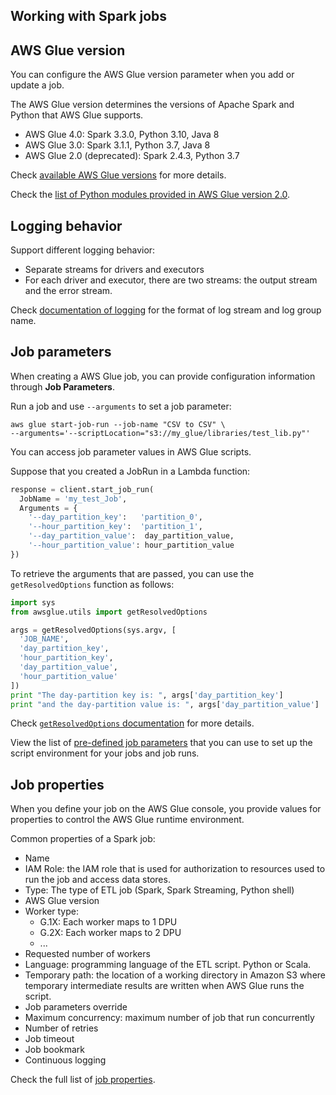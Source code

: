 ## Working with Spark jobs

## AWS Glue version

You can configure the AWS Glue version parameter when you add or update a job. 

The AWS Glue version determines the versions of Apache Spark and Python that AWS Glue supports.

- AWS Glue 4.0: Spark 3.3.0, Python 3.10, Java 8
- AWS Glue 3.0: Spark 3.1.1, Python 3.7, Java 8
- AWS Glue 2.0 (deprecated): Spark 2.4.3, Python 3.7

Check [available AWS Glue versions](https://docs.aws.amazon.com/glue/latest/dg/release-notes.html#release-notes-versions) for more details.

Check the [list of Python modules provided in AWS Glue version 2.0](https://docs.aws.amazon.com/glue/latest/dg/reduced-start-times-spark-etl-jobs.html#reduced-start-times-python-modules).


## Logging behavior

Support different logging behavior:
- Separate streams for drivers and executors
- For each driver and executor, there are two streams: the output stream and the error stream.

Check [documentation of logging](https://docs.aws.amazon.com/glue/latest/dg/reduced-start-times-spark-etl-jobs.html#reduced-start-times-logging) for the format of log stream and log group name.


## Job parameters
When creating a AWS Glue job, you can provide configuration information through **Job Parameters**.

Run a job and use `--arguments` to set a job parameter:
```shell
aws glue start-job-run --job-name "CSV to CSV" \
--arguments='--scriptLocation="s3://my_glue/libraries/test_lib.py"'
```

You can access job parameter values in AWS Glue scripts.

Suppose that you created a JobRun in a Lambda function:
```py
response = client.start_job_run(
  JobName = 'my_test_Job',
  Arguments = {
    '--day_partition_key':   'partition_0',
    '--hour_partition_key':  'partition_1',
    '--day_partition_value':  day_partition_value,
    '--hour_partition_value': hour_partition_value 
})
```

To retrieve the arguments that are passed, you can use the `getResolvedOptions` function as follows:
```py
import sys
from awsglue.utils import getResolvedOptions

args = getResolvedOptions(sys.argv, [
  'JOB_NAME',
  'day_partition_key',
  'hour_partition_key',
  'day_partition_value',
  'hour_partition_value'
])
print "The day-partition key is: ", args['day_partition_key']
print "and the day-partition value is: ", args['day_partition_value']
```

Check [`getResolvedOptions` documentation](https://docs.aws.amazon.com/glue/latest/dg/aws-glue-api-crawler-pyspark-extensions-get-resolved-options.html) for more details.

View the list of [pre-defined job parameters](https://docs.aws.amazon.com/glue/latest/dg/aws-glue-programming-etl-glue-arguments.html#job-parameter-reference) that you can use to set up the script environment for your jobs and job runs.


## Job properties

When you define your job on the AWS Glue console, you provide values for properties to control the AWS Glue runtime environment.

Common properties of a Spark job:
- Name
- IAM Role: the IAM role that is used for authorization to resources used to run the job and access data stores.
- Type: The type of ETL job (Spark, Spark Streaming, Python shell)
- AWS Glue version
- Worker type: 
  - G.1X: Each worker maps to 1 DPU
  - G.2X: Each worker maps to 2 DPU
  - ...
- Requested number of workers
- Language: programming language of the ETL script. Python or Scala.
- Temporary path: the location of a working directory in Amazon S3 where temporary intermediate results are written when AWS Glue runs the script.
- Job parameters override
- Maximum concurrency: maximum number of job that run concurrently
- Number of retries
- Job timeout
- Job bookmark
- Continuous logging

Check the full list of [job properties](https://docs.aws.amazon.com/glue/latest/dg/add-job.html#create-job).